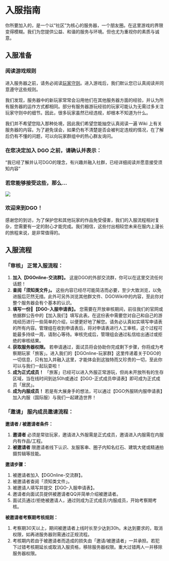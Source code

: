 <!-- docs/guide/join/guide.md -->

# 入服指南

你所要加入的，是一个以“社区”为核心的服务器，一个朋友圈。在这里游戏的界限变得模糊。我们为您提供公益、和谐的服务与环境。但也尤为重视你的素质与诚意。

## 入服准备

### 阅读游戏规则

进入服务器之前，请务必阅读[玩家守则](basic/information/rules.md)。进入游戏后，我们默认您已认真阅读并同意遵守这些规则。

我们发现，服务器中的新玩家常常会沿用他们在其他服务器方面的经验，并认为所有服务器的运作方式都相同。部分有服务器游玩经验的玩家可能认为无需过多关注玩家守则中的细节。因此，很多玩家虽然已经违规，却根本不知道为什么。

我们并不希望您陷入那种处境，因此我们希望您能抽空认真阅读一遍 Wiki 上有关服务器的内容。为了避免误会，如果仍有不清楚是否会被判定违规的情况，在了解后仍有不懂的问题，可以向玩家群组中的热心群友询问。

### 在您决定加入 DGO 之前，请确认并表示：

“我已经了解并认可DGO的理念，有兴趣并融入社群，已经详细阅读并愿意接受须知内容”

### 若您能够接受这些，那么…

![](http://39.100.70.44:8000/images/index_rotation_pic1.jpg)

### 欢迎来到DGO！

感谢您的到访，为了保护您和其他玩家的作品免受侵害，我们的入服流程相对复杂，您需要有一定的耐心才能完成。我们相信，这些付出相较您未来在服内上漫长的旅程来说，是非常值得的。

## 入服流程

### 「审核」 正常入服流程：

1.  **加入【DGOnline-交流群】。** 这是DGO的外部交流群，你可以在这里交流任何话题！
2.  **查阅「须知类文件」。** 这些内容已经尽可能简洁而必要，至少大致浏览，以免进服后茫然无措。此外可另外浏览其他群文件、DGOWiki中的内容，至此你对整个服务器会有个基本的认识。
3.  **填写一份📰【DGO-入服申请表】。** 您需要在开放审核期间，前往我们的官网或依据群公告中的【加入我们】填写此表。在这份表中需要您对自己和自己的游戏经历进行一些简单的介绍，以便更好地了解您。请务必认真如实填写申请表的所有内容。管理组在收到申请表后，将对申请表进行人工审核，这个过程可能最多持续一周，请耐心等待。审核完成后，管理组会通过私信给出通过或拒绝的审核结果。
4.  **获取服务器权限。** 若申请通过，面试员将会协助你完成剩下步骤，你将成为考察期玩家「旅客」。进入我们的【DGOnline-玩家群】这里传递着关于DGO的一切信息，只有加入并融入这里，才能体会到这独特而又珍贵的一切，至此你可以与我们一起玩耍啦！
5.  **成为正式成员！** 「旅客」已经可以进入外服正常游玩，但尚未开放所有的生存区域，当在线时间到达50h或通过【DGO-正式成员申请表】即可成为正式成员「居民」。
6.  **成为内服成员！** 若是有大展身手的想法，可以通过【DGO外服转内服申请表】加入内服（国际服）与我们一起建造世界！

### 「邀请」 服内成员邀请流程：

**邀请者 / 被邀请者条件：** 

1.  **邀请者** 必须是常驻玩家，邀请进入外服需是正式成员，邀请进入内服需在内服内有作品/工程。
2.  **被邀请者** 限邀请者线下认识、友服客串、圈子内知名红石、建筑大佬或精通拍摄剪辑等技能。

 **邀请步骤：** 

1.  被邀请者加入【DGOnline-交流群】。
2.  被邀请者查阅「须知类文件」。
3.  被邀请人填写并提交【DGO-入服申请表】。
4.  邀请者向面试员提供被邀请者QQ并简单介绍被邀请者。
5.  面试员通过/拒绝被邀请人，通过则成为正式成员/内服成员，开始考察期考核。

 **被邀请者考察期考核规则：** 

1.  考察期30天以上，期间被邀请者上线时长至少达到30h。未达到要求的，取消权限，如再进服务器则需通过正规流程。
2.  考核期内若由于被邀请者而造成的损失由「邀请/被邀请者」一并承担。若犯下过错考核期延长或取消入服资格，移除服务器权限。重大过错两人一并移除服务器权限。